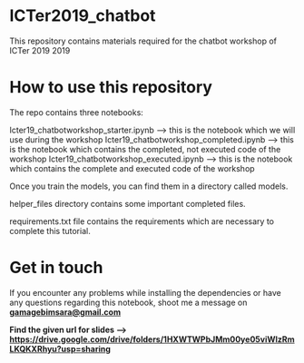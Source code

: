 # ICTer2019_chatbot
This repository contains materials required for the chatbot workshop of ICTer 2019 2019

# How to use this repository
The repo contains three notebooks:

Icter19_chatbotworkshop_starter.ipynb --> this is the notebook which we will use during the workshop
Icter19_chatbotworkshop_completed.ipynb --> this is the notebook which contains the completed, not executed code of the workshop
Icter19_chatbotworkshop_executed.ipynb --> this is the notebook which contains the complete and executed code of the workshop

Once you train the models, you can find them in a directory called models.

helper_files directory contains some important completed files.

requirements.txt file contains the requirements which are necessary to complete this tutorial.


# Get in touch
If you encounter any problems while installing the dependencies or have any questions regarding this notebook, shoot me a message on **gamagebimsara@gmail.com**

**Find the given url for slides --> https://drive.google.com/drive/folders/1HXWTWPbJMm00ye05viWlzRmLKQKXRhyu?usp=sharing**
